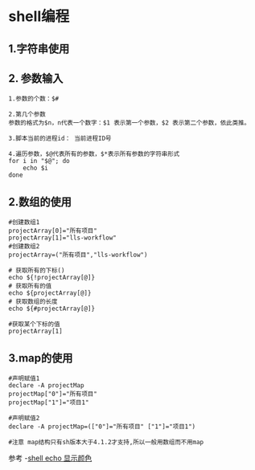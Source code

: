 # shell编程
## 1.字符串使用

## 2. 参数输入
```text
1.参数的个数：$#

2.第几个参数
参数的格式为$n，n代表一个数字：$1 表示第一个参数，$2 表示第二个参数，依此类推。

3.脚本当前的进程id： 当前进程ID号

4.遍历参数，$@代表所有的参数，$*表示所有参数的字符串形式
for i in "$@"; do
    echo $i
done
```

## 2.数组的使用
```
#创建数组1
projectArray[0]="所有项目"
projectArray[1]="lls-workflow"
#创建数组2
projectArray=("所有项目","lls-workflow")

# 获取所有的下标()
echo ${!projectArray[@]}
# 获取所有的值
echo ${projectArray[@]}
# 获取数组的长度
echo ${#projectArray[@]}

#获取某个下标的值
projectArray[1]

```


## 3.map的使用
```
#声明赋值1
declare -A projectMap
projectMap["0"]="所有项目"
projectMap["1"]="项目1"

#声明赋值2
declare -A projectMap=(["0"]="所有项目" ["1"]="项目1")

#注意 map结构只有sh版本大于4.1.2才支持,所以一般用数组而不用map

```

参考
-[shell echo 显示颜色](https://zhuanlan.zhihu.com/p/181609730)
